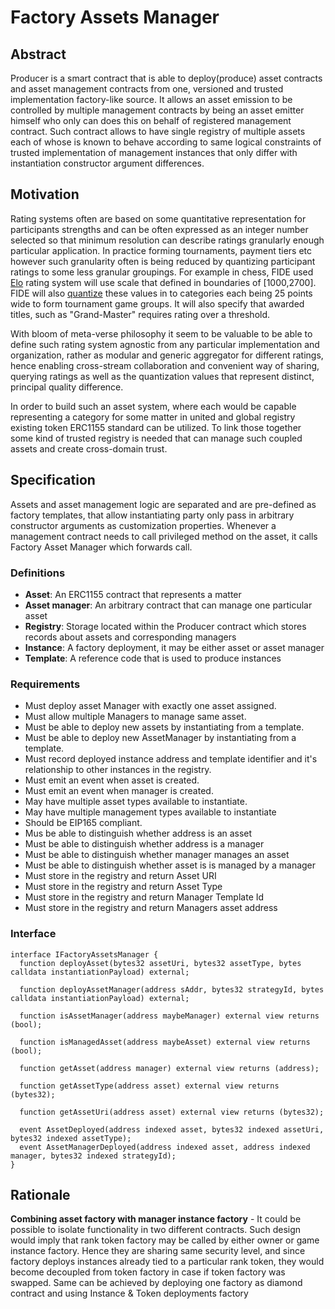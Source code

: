 # Factory Assets Manager

## Abstract

Producer is a smart contract that is able to deploy(produce) asset contracts and asset management contracts from one, versioned and trusted implementation factory-like source. It allows an asset emission to be controlled by multiple management contracts by being an asset emitter himself who only can does this on behalf of registered management contract.
Such contract allows to have single registry of multiple assets each of whose is known to behave according to same logical constraints of trusted implementation of management instances that only differ with instantiation constructor argument differences.

## Motivation

Rating systems often are based on some quantitative representation for participants strengths and can be often expressed as an integer number selected so that minimum resolution can describe ratings granularly enough particular application. In practice forming tournaments, payment tiers etc however such granularity often is being reduced by quantizing participant ratings to some less granular groupings.
For example in chess, FIDE used [Elo](https://en.wikipedia.org/wiki/Chess_rating_system) rating system will use scale that defined in boundaries of [1000,2700]. FIDE will also [quantize](https://handbook.fide.com/) these values in to categories each being 25 points wide to form tournament game groups. It will also specify that awarded titles, such as "Grand-Master" requires rating over a threshold.

With bloom of meta-verse philosophy it seem to be valuable to be able to define such rating system agnostic from any particular implementation and organization, rather as modular and generic aggregator for different ratings, hence enabling cross-stream collaboration and convenient way of sharing, querying ratings as well as the quantization values that represent distinct, principal quality difference.

In order to build such an asset system, where each would be capable representing a category for some matter in united and global registry existing token ERC1155 standard can be utilized. To link those together some kind of trusted registry is needed that can manage such coupled assets and create cross-domain trust.

## Specification

Assets and asset management logic are separated and are pre-defined as factory templates, that allow instantiating party only pass in arbitrary constructor arguments as customization properties. Whenever a management contract needs to call privileged method on the asset, it calls Factory Asset Manager which forwards call.

### Definitions

- **Asset**: An ERC1155 contract that represents a matter
- **Asset manager**: An arbitrary contract that can manage one particular asset
- **Registry**: Storage located within the Producer contract which stores records about assets and corresponding managers
- **Instance**: A factory deployment, it may be either asset or asset manager
- **Template**: A reference code that is used to produce instances

### Requirements

- Must deploy asset Manager with exactly one asset assigned.
- Must allow multiple Managers to manage same asset.
- Must be able to deploy new assets by instantiating from a template.
- Must be able to deploy new AssetManager by instantiating from a template.
- Must record deployed instance address and template identifier and it's relationship to other instances in the registry.
- Must emit an event when asset is created.
- Must emit an event when manager is created.
- May have multiple asset types available to instantiate.
- May have multiple management types available to instantiate
- Should be EIP165 compliant.
- Mus be able to distinguish whether address is an asset
- Must be able to distinguish whether address is a manager
- Must be able to distinguish whether manager manages an asset
- Must be able to distinguish whether asset is is managed by a manager
- Must store in the registry and return Asset URI
- Must store in the registry and return Asset Type
- Must store in the registry and return Manager Template Id
- Must store in the registry and return Managers asset address

### Interface

```solidity
interface IFactoryAssetsManager {
  function deployAsset(bytes32 assetUri, bytes32 assetType, bytes calldata instantiationPayload) external;

  function deployAssetManager(address sAddr, bytes32 strategyId, bytes calldata instantiationPayload) external;

  function isAssetManager(address maybeManager) external view returns (bool);

  function isManagedAsset(address maybeAsset) external view returns (bool);

  function getAsset(address manager) external view returns (address);

  function getAssetType(address asset) external view returns (bytes32);

  function getAssetUri(address asset) external view returns (bytes32);

  event AssetDeployed(address indexed asset, bytes32 indexed assetUri, bytes32 indexed assetType);
  event AssetManagerDeployed(address indexed asset, address indexed manager, bytes32 indexed strategyId);
}
```

## Rationale

**Combining asset factory with manager instance factory** - It could be possible to isolate functionality in two different contracts. Such design would imply that rank token factory may be called by either owner or game instance factory. Hence they are sharing same security level, and since factory deploys instances already tied to a particular rank token, they would become decoupled from token factory in case if token factory was swapped. Same can be achieved by deploying one factory as diamond contract and using Instance & Token deployments factory
